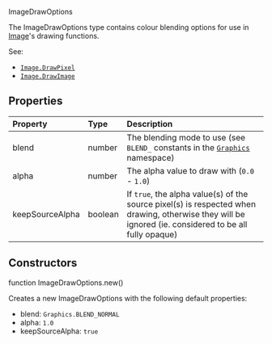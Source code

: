 <article-head>ImageDrawOptions</article-head>

The <type>ImageDrawOptions</type> type contains colour blending options for use in <type>[Image](Image.md)</type>'s drawing functions.

<listhead>See:</listhead>

* <code>[Image.DrawPixel](Image.md#drawpixel)</code>
* <code>[Image.DrawImage](Image.md#drawimage)</code>

## Properties

| Property | Type | Description |
|:---------|:-----|:------------|
<prop class="rw">blend</prop> | <type>number</type> | The blending mode to use (see `BLEND_` constants in the <code>[Graphics](../../Namespaces/Graphics.md#constants)</code> namespace)
<prop class="rw">alpha</prop> | <type>number</type> | The alpha value to draw with (`0.0` - `1.0`)
<prop class="rw">keepSourceAlpha</prop> | <type>boolean</type> | If `true`, the alpha value(s) of the source pixel(s) is respected when drawing, otherwise they will be ignored (ie. considered to be all fully opaque)

## Constructors

<fdef>function <type>ImageDrawOptions</type>.<func>new</func>()</fdef>

Creates a new <type>ImageDrawOptions</type> with the following default properties:

* <prop>blend</prop>: `Graphics.BLEND_NORMAL`
* <prop>alpha</prop>: `1.0`
* <prop>keepSourceAlpha</prop>: `true`

